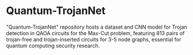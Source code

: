 # Quantum-TrojanNet
"Quantum-TrojanNet" repository hosts a dataset and CNN model for Trojan detection in QAOA circuits for the Max-Cut problem, featuring 813 pairs of trojan-free and trojan-inserted circuits for 3-5 node graphs, essential for quantum computing security research.
